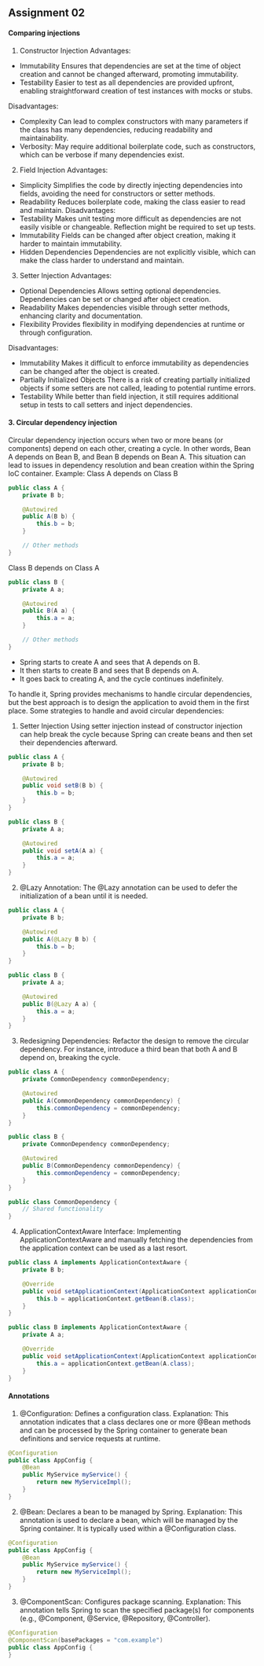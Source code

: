 ## Assignment 02

#### Comparing injections
1. Constructor Injection
Advantages:
- Immutability
Ensures that dependencies are set at the time of object creation and cannot be changed afterward, promoting immutability.
- Testability
Easier to test as all dependencies are provided upfront, enabling straightforward creation of test instances with mocks or stubs.

Disadvantages:
- Complexity
Can lead to complex constructors with many parameters if the class has many dependencies, reducing readability and maintainability.
- Verbosity:
May require additional boilerplate code, such as constructors, which can be verbose if many dependencies exist.

2. Field Injection
Advantages:
- Simplicity
Simplifies the code by directly injecting dependencies into fields, avoiding the need for constructors or setter methods.
- Readability
Reduces boilerplate code, making the class easier to read and maintain.
Disadvantages:
- Testability
Makes unit testing more difficult as dependencies are not easily visible or changeable. Reflection might be required to set up tests.
- Immutability
Fields can be changed after object creation, making it harder to maintain immutability.
- Hidden Dependencies
Dependencies are not explicitly visible, which can make the class harder to understand and maintain.

3. Setter Injection
Advantages:
- Optional Dependencies
Allows setting optional dependencies. Dependencies can be set or changed after object creation.
- Readability
Makes dependencies visible through setter methods, enhancing clarity and documentation.
- Flexibility
Provides flexibility in modifying dependencies at runtime or through configuration.

Disadvantages:
- Immutability
Makes it difficult to enforce immutability as dependencies can be changed after the object is created.
- Partially Initialized Objects
There is a risk of creating partially initialized objects if some setters are not called, leading to potential runtime errors.
- Testability
While better than field injection, it still requires additional setup in tests to call setters and inject dependencies.

#### 3. Circular dependency injection
Circular dependency injection occurs when two or more beans (or components) depend on each other, creating a cycle. In other words, Bean A depends on Bean B, and Bean B depends on Bean A. This situation can lead to issues in dependency resolution and bean creation within the Spring IoC container.
Example:
Class A depends on Class B
```java
public class A {
    private B b;

    @Autowired
    public A(B b) {
        this.b = b;
    }

    // Other methods
}
```
Class B depends on Class A
```java
public class B {
    private A a;

    @Autowired
    public B(A a) {
        this.a = a;
    }

    // Other methods
}
```
- Spring starts to create A and sees that A depends on B.
- It then starts to create B and sees that B depends on A.
- It goes back to creating A, and the cycle continues indefinitely.

To handle it, Spring provides mechanisms to handle circular dependencies, but the best approach is to design the application to avoid them in the first place. Some strategies to handle and avoid circular dependencies:
1. Setter Injection
Using setter injection instead of constructor injection can help break the cycle because Spring can create beans and then set their dependencies afterward.
```java
public class A {
    private B b;

    @Autowired
    public void setB(B b) {
        this.b = b;
    }
}

public class B {
    private A a;

    @Autowired
    public void setA(A a) {
        this.a = a;
    }
}
```
2. @Lazy Annotation:
The @Lazy annotation can be used to defer the initialization of a bean until it is needed.
```java
public class A {
    private B b;

    @Autowired
    public A(@Lazy B b) {
        this.b = b;
    }
}

public class B {
    private A a;

    @Autowired
    public B(@Lazy A a) {
        this.a = a;
    }
}
```
3. Redesigning Dependencies:
Refactor the design to remove the circular dependency. For instance, introduce a third bean that both A and B depend on, breaking the cycle.
```java
public class A {
    private CommonDependency commonDependency;

    @Autowired
    public A(CommonDependency commonDependency) {
        this.commonDependency = commonDependency;
    }
}

public class B {
    private CommonDependency commonDependency;

    @Autowired
    public B(CommonDependency commonDependency) {
        this.commonDependency = commonDependency;
    }
}

public class CommonDependency {
    // Shared functionality
}
```
4. ApplicationContextAware Interface:
Implementing ApplicationContextAware and manually fetching the dependencies from the application context can be used as a last resort.
```java
public class A implements ApplicationContextAware {
    private B b;

    @Override
    public void setApplicationContext(ApplicationContext applicationContext) throws BeansException {
        this.b = applicationContext.getBean(B.class);
    }
}

public class B implements ApplicationContextAware {
    private A a;

    @Override
    public void setApplicationContext(ApplicationContext applicationContext) throws BeansException {
        this.a = applicationContext.getBean(A.class);
    }
}
```

#### Annotations
1. @Configuration: Defines a configuration class.
Explanation: This annotation indicates that a class declares one or more @Bean methods and can be processed by the Spring container to generate bean definitions and service requests at runtime.
```java
@Configuration
public class AppConfig {
    @Bean
    public MyService myService() {
        return new MyServiceImpl();
    }
}
```
2. @Bean: Declares a bean to be managed by Spring.
Explanation: This annotation is used to declare a bean, which will be managed by the Spring container. It is typically used within a @Configuration class.
```java
@Configuration
public class AppConfig {
    @Bean
    public MyService myService() {
        return new MyServiceImpl();
    }
}
```
3. @ComponentScan: Configures package scanning.
Explanation: This annotation tells Spring to scan the specified package(s) for components (e.g., @Component, @Service, @Repository, @Controller).
```java
@Configuration
@ComponentScan(basePackages = "com.example")
public class AppConfig {
}
```